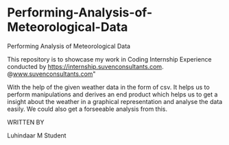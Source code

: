 # Performing-Analysis-of-Meteorological-Data
Performing Analysis of Meteorological Data
 

This repository is to showcase my work in Coding Internship Experience conducted by https://internship.suvenconsultants.com.
@www.suvenconsultants.com"


With the help of the given weather data in the form of csv. It helps us to perform manipulations and derives an end product which helps us to get a insight about the weather in a graphical representation and analyse the data easily. We could also get a forseeable analysis from this.

WRITTEN BY

Luhindaar M
Student
